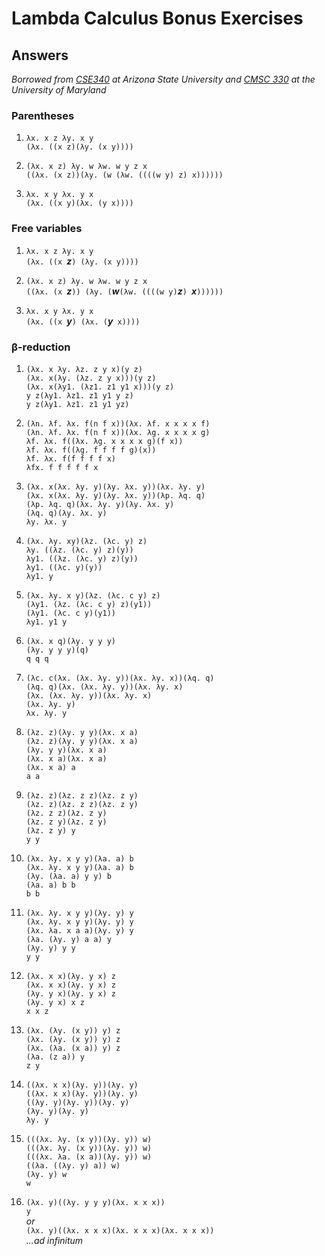 # Lambda Calculus Bonus Exercises

## Answers

_Borrowed from [CSE340](https://www.youtube.com/watch?v=KoIdCHDbpMI) at Arizona State University and [CMSC 330](http://www.cs.umd.edu/class/spring2011/cmsc330/) at the University of Maryland_

### Parentheses

1. `λx. x z λy. x y`  
`(λx. ((x z)(λy. (x y))))`

2. `(λx. x z) λy. w λw. w y z x`  
`((λx. (x z))(λy. (w (λw. ((((w y) z) x))))))`

3. `λx. x y λx. y x`  
`(λx. ((x y)(λx. (y x))))`

### Free variables

1. `λx. x z λy. x y`  
`(λx. ((x `_**z**_`) (λy. (x y))))`

2. `(λx. x z) λy. w λw. w y z x`  
`((λx. (x `_**z**_`)) (λy. (`_**w**_` (λw. ((((w y) `_**z**_`) `_**x**_`))))))`

3. `λx. x y λx. y x`  
`(λx. ((x `_**y**_`) (λx. (`_**y**_` x))))`

### β-reduction

1. `(λx. x λy. λz. z y x)(y z)`  
`(λx. x(λy. (λz. z y x)))(y z)`  
`(λx. x(λy1. (λz1. z1 y1 x)))(y z)`  
`y z(λy1. λz1. z1 y1 y z)`  
`y z(λy1. λz1. z1 y1 yz)`  

2. `(λn. λf. λx. f(n f x))(λx. λf. x x x x f)`  
`(λn. λf. λx. f(n f x))(λx. λg. x x x x g)`  
`λf. λx. f((λx. λg. x x x x g)(f x))`  
`λf. λx. f((λg. f f f f g)(x))`  
`λf. λx. f(f f f f x)`  
`λfx. f f f f f x`

3. `(λx. x(λx. λy. y)(λy. λx. y))(λx. λy. y)`  
`(λx. x(λx. λy. y)(λy. λx. y))(λp. λq. q)`  
`(λp. λq. q)(λx. λy. y)(λy. λx. y)`  
`(λq. q)(λy. λx. y)`  
`λy. λx. y`

4. `(λx. λy. xy)(λz. (λc. y) z)`  
`λy. ((λz. (λc. y) z)(y))`  
`λy1. ((λz. (λc. y) z)(y))`  
`λy1. ((λc. y)(y))`  
`λy1. y`

5. `(λx. λy. x y)(λz. (λc. c y) z)`  
`(λy1. (λz. (λc. c y) z)(y1))`  
`(λy1. (λc. c y)(y1))`  
`λy1. y1 y`

6. `(λx. x q)(λy. y y y)`  
`(λy. y y y)(q)`  
`q q q`

7. `(λc. c(λx. (λx. λy. y))(λx. λy. x))(λq. q)`  
`(λq. q)(λx. (λx. λy. y))(λx. λy. x)`  
`(λx. (λx. λy. y))(λx. λy. x)`  
`(λx. λy. y)`  
`λx. λy. y`

8. `(λz. z)(λy. y y)(λx. x a)`  
`(λz. z)(λy. y y)(λx. x a)`  
`(λy. y y)(λx. x a)`  
`(λx. x a)(λx. x a)`  
`(λx. x a) a`  
`a a`

9. `(λz. z)(λz. z z)(λz. z y)`  
`(λz. z)(λz. z z)(λz. z y)`  
`(λz. z z)(λz. z y)`  
`(λz. z y)(λz. z y)`  
`(λz. z y) y`  
`y y`

10. `(λx. λy. x y y)(λa. a) b`  
`(λx. λy. x y y)(λa. a) b`  
`(λy. (λa. a) y y) b`  
`(λa. a) b b`  
`b b`

11. `(λx. λy. x y y)(λy. y) y`  
`(λx. λy. x y y)(λy. y) y`  
`(λx. λa. x a a)(λy. y) y`  
`(λa. (λy. y) a a) y`  
`(λy. y) y y`  
`y y`

12. `(λx. x x)(λy. y x) z`  
`(λx. x x)(λy. y x) z`  
`(λy. y x)(λy. y x) z`  
`(λy. y x) x z`  
`x x z`

13. `(λx. (λy. (x y)) y) z`  
`(λx. (λy. (x y)) y) z`  
`(λx. (λa. (x a)) y) z`  
`(λa. (z a)) y`  
`z y`

14. `((λx. x x)(λy. y))(λy. y)`  
`((λx. x x)(λy. y))(λy. y)`  
`((λy. y)(λy. y))(λy. y)`  
`(λy. y)(λy. y)`  
`λy. y`

15. `(((λx. λy. (x y))(λy. y)) w)`  
`(((λx. λy. (x y))(λy. y)) w)`  
`(((λx. λa. (x a))(λy. y)) w)`  
`((λa. ((λy. y) a)) w)`  
`(λy. y) w`  
`w`

16. `(λx. y)((λy. y y y)(λx. x x x))`  
`y`  
_or_  
`(λx. y)((λx. x x x)(λx. x x x)(λx. x x x))`  
_...ad infinitum_
